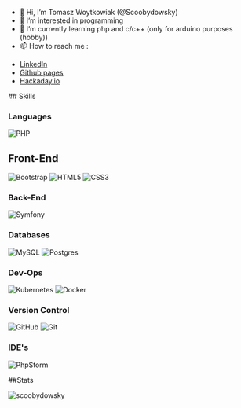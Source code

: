 - 👋 Hi, I’m Tomasz Woytkowiak (@Scoobydowsky)
- 👀 I’m interested in programming
- 🌱 I’m currently learning php and c/c++ (only for arduino purposes (hobby))
- 📫 How to reach me :<br/>
<ul>
<li><a href="http:\\www.linkedin.com/in/tomek-woytkowiak/">LinkedIn</a></li>
<!-- <li><a href="#">My website</a></li> -->
<li><a href="https://scoobydowsky.github.io">Github pages</a></li>
<li><a href="https://hackaday.io/Scoobydowsky">Hackaday.io</a></li>
</ul>
## Skills

### Languages
![PHP](https://img.shields.io/badge/php-%23777BB4.svg?style=for-the-badge&logo=php&logoColor=white)

## Front-End
![Bootstrap](https://img.shields.io/badge/bootstrap-%238511FA.svg?style=for-the-badge&logo=bootstrap&logoColor=white) ![HTML5](https://img.shields.io/badge/html5-%23E34F26.svg?style=for-the-badge&logo=html5&logoColor=white) ![CSS3](https://img.shields.io/badge/css3-%231572B6.svg?style=for-the-badge&logo=css3&logoColor=white)

### Back-End
![Symfony](https://img.shields.io/badge/symfony-%23000000.svg?style=for-the-badge&logo=symfony&logoColor=white)
### Databases 
![MySQL](https://img.shields.io/badge/mysql-4479A1.svg?style=for-the-badge&logo=mysql&logoColor=white) ![Postgres](https://img.shields.io/badge/postgres-%23316192.svg?style=for-the-badge&logo=postgresql&logoColor=white)

### Dev-Ops
![Kubernetes](https://img.shields.io/badge/kubernetes-%23326ce5.svg?style=for-the-badge&logo=kubernetes&logoColor=white) ![Docker](https://img.shields.io/badge/docker-%230db7ed.svg?style=for-the-badge&logo=docker&logoColor=white)

### Version Control
![GitHub](https://img.shields.io/badge/github-%23121011.svg?style=for-the-badge&logo=github&logoColor=white) ![Git](https://img.shields.io/badge/git-%23F05033.svg?style=for-the-badge&logo=git&logoColor=white)

### IDE's
![PhpStorm](https://img.shields.io/badge/phpstorm-143?style=for-the-badge&logo=phpstorm&logoColor=black&color=black&labelColor=darkorchid)

##Stats
<p><img align="center" src="https://github-readme-stats.vercel.app/api/top-langs?username=scoobydowsky&show_icons=true&locale=en&layout=compact" alt="scoobydowsky" /></p>


<!---
Scoobydowsky/Scoobydowsky is a ✨ special ✨ repository because its `README.md` (this file) appears on your GitHub profile.
You can click the Preview link to take a look at your changes.
--->
